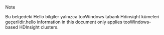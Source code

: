 > [!NOTE]
> <span data-ttu-id="880c8-101">Bu belgedeki Hello bilgiler yalnızca tooWindows tabanlı Hdınsight kümeleri geçerlidir.</span><span class="sxs-lookup"><span data-stu-id="880c8-101">hello information in this document only applies tooWindows-based HDInsight clusters.</span></span>
> 
> 

